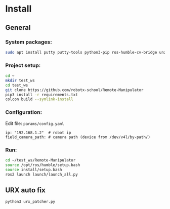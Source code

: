 # Install
## General

### System packages:
```bash
sudo apt install putty putty-tools python3-pip ros-humble-cv-bridge unzip
```

### Project setup:
```bash
cd ~
mkdir test_ws
cd test_ws
git clone https://github.com/robotx-school/Remote-Manipulator
pip3 install -r requirements.txt
colcon build --symlink-install
```

### Configuration:
Edit file: `params/config.yaml`

```
ip: "192.168.1.2"  # robot ip
field_camera_path: # camera path (device from /dev/v4l/by-path/)
```

### Run:
```bash
cd ~/test_ws/Remote-Manipulator
source /opt/ros/humble/setup.bash
source install/setup.bash
ros2 launch launch/launch_all.py
```

## URX auto fix
```bash
python3 urx_patcher.py
```
